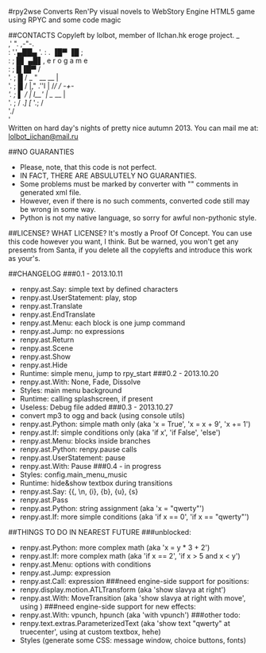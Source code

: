 #rpy2wse
Converts Ren'Py visual novels to WebStory Engine HTML5 game using RPYC and some code magic

##CONTACTS
Copyleft by lolbot, member of IIchan.hk eroge project.
         _                             
       ,' ".   ,-"-.                        
      :     '.'▄██▄ '.
     :      . ▐█▀ ▐█ ;                     
     :      ; █▌ ▄█▌,   e r o g a m e       
      :     ; █▐█▀ /                        
      '.    ; █   /   _      "  __  __  |          
       '.   ; █  / |," .''l  | /_/ /   -+-            
        '.  ; ▌ /  |   l__'  | \__ \__  |              
         '. ;  /           ._]          [_ 
          '.; /                          
           './                          
            '           
Written on hard day's nights of pretty nice autumn 2013.
You can mail me at: lolbot_iichan@mail.ru

##NO GUARANTIES
* Please, note, that this code is not perfect.
* IN FACT, THERE ARE ABSULUTELY NO GUARANTIES.
* Some problems must be marked by converter with "<!-- [TODO] -->" comments in generated xml file.
* However, even if there is no such comments, converted code still may be wrong in some way.
* Python is not my native language, so sorry for awful non-pythonic style.

##LICENSE? WHAT LICENSE?
It's mostly a Proof Of Concept. You can use this code however you want, I think. But be warned, you won't get any presents from Santa, if you delete all the copylefts and introduce this work as your's.


##CHANGELOG
###0.1 - 2013.10.11
+ renpy.ast.Say: simple text by defined characters
+ renpy.ast.UserStatement: play, stop
+ renpy.ast.Translate
+ renpy.ast.EndTranslate
+ renpy.ast.Menu: each block is one jump command
+ renpy.ast.Jump: no expressions
+ renpy.ast.Return
+ renpy.ast.Scene
+ renpy.ast.Show
+ renpy.ast.Hide
+ Runtime: simple menu, jump to rpy_start
###0.2 - 2013.10.20
+ renpy.ast.With: None, Fade, Dissolve
+ Styles: main menu background
+ Runtime: calling splashscreen, if present
+ Useless: Debug file added
###0.3 - 2013.10.27
+ convert mp3 to ogg and back (using console utils)
+ renpy.ast.Python: simple math only (aka 'x = True', 'x = x + 9', 'x += 1')
+ renpy.ast.If: simple conditions only (aka 'if x', 'if False', 'else')
+ renpy.ast.Menu: blocks inside branches
+ renpy.ast.Python: renpy.pause calls
+ renpy.ast.UserStatement: pause
+ renpy.ast.With: Pause
###0.4 - in progress
+ Styles: config.main_menu_music
+ Runtime: hide&show textbox during transitions
+ renpy.ast.Say: {{, \n, {i}, {b}, {u}, {s}
+ renpy.ast.Pass
+ renpy.ast.Python: string assignment     (aka 'x = "qwerty"')
+ renpy.ast.If: more simple conditions    (aka 'if x == 0', 'if x == "qwerty"')


##THINGS TO DO IN NEAREST FUTURE
###unblocked:
+ renpy.ast.Python: more complex math (aka 'x = y * 3 + 2')
+ renpy.ast.If: more complex math  (aka 'if x == 2', 'if x > 5 and x < y')
+ renpy.ast.Menu: options with conditions
+ renpy.ast.Jump: expression
+ renpy.ast.Call: expression
###need engine-side support for positions:
+ renpy.display.motion.ATLTransform (aka 'show slavya at right')
+ renpy.ast.With: MoveTransition (aka 'show slavya at right with move', using <move asset="my_image" duration="1000" />)
###need engine-side support for new effects:
+ renpy.ast.With: vpunch, hpunch  (aka 'with vpunch')
###other todo:
+ renpy.text.extras.ParameterizedText (aka 'show text "qwerty" at truecenter', using <line stop="false"> at custom textbox, hehe)
+ Styles (generate some CSS: message window, choice buttons, fonts)
